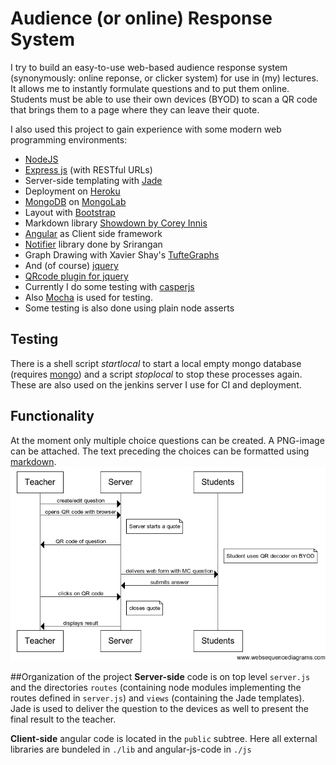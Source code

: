 # Audience (or online) Response System

I try to build an easy-to-use web-based audience response system (synonymously: online reponse, or clicker system) for use in (my) lectures.
It allows me to instantly formulate questions and to put them online. Students must be able to use their own devices (BYOD)
to scan a QR code that brings them to a page where they can leave their quote.

I also used this project to gain experience with some modern web programming environments:
* [NodeJS](http://nodejs.org)
* [Express js](http://expressjs.com) (with RESTful URLs)
* Server-side templating with [Jade](http://jade-lang.com)
* Deployment on [Heroku](http://www.heroku.com)
* [MongoDB](http://www.mongodb.org) on [MongoLab](http://mongolab.com)
* Layout with [Bootstrap](http://twitter.github.com/bootstrap/)
* Markdown library [Showdown by Corey Innis](https://github.com/coreyti/showdown)
* [Angular](http://angularjs.org) as Client side framework
* [Notifier](https://github.com/Srirangan/notifer.js) library done by Srirangan
* Graph Drawing with Xavier Shay's [TufteGraphs](http://xaviershay.github.io/tufte-graph/)
* And (of course) [jquery](http://jquery.com)
* [QRcode plugin for jquery](http://jeromeetienne.github.com/jquery-qrcode/)
* Currently I do some testing with [casperjs](http://casperjs.org)
* Also [Mocha](http://visionmedia.github.io/mocha/) is used for testing.
* Some testing is also done using plain node asserts

## Testing
There is a shell script *startlocal* to start a local empty mongo database (requires [mongo](http://www.mongodb.org)) and a script *stoplocal* to stop these processes again.
These are also used on the jenkins server I use for CI and deployment.

## Functionality
At the moment only multiple choice questions can be created. A PNG-image can be attached. The text preceding the choices can be formatted using [markdown](http://de.wikipedia.org/wiki/Markdown).
![Usage Scenario](/resources/websequencediagrams.com/usageScenario.png)

##Organization of the project
**Server-side** code is on top level `server.js` and the directories `routes` (containing node modules implementing the routes defined in `server.js`) and `views` (containing the Jade templates).
Jade is used to deliver the question to the devices as well to present the final result to the teacher.


**Client-side** angular code is located in the `public` subtree. Here all external libraries are bundeled in `./lib` and angular-js-code in `./js`